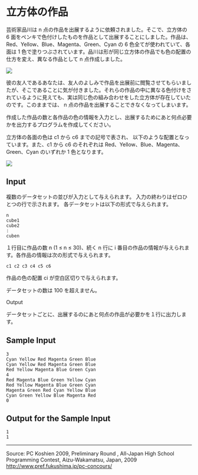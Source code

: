 # 立方体の作品

芸術家品川は n 点の作品を出展するように依頼されました。そこで、立方体の 6 面をペンキで色付けしたものを作品として出展することにしました。作品は、Red、Yellow、Blue、Magenta、Green、Cyan の 6 色全てが使われていて、各面は 1 色で塗りつぶされています。品川は形が同じ立方体の作品でも色の配置の仕方を変え、異なる作品として n 点作成しました。

![][1]

彼の友人であるあなたは、友人のよしみで作品を出展前に閲覧させてもらいましたが、そこであることに気が付きました。それらの作品の中に異なる色付けをされているように見えても、実は同じ色の組み合わせをした立方体が存在していたのです。このままでは、 n 点の作品を出展することできなくなってしまいます。

作成した作品の数と各作品の色の情報を入力とし、出展するためにあと何点必要かを出力するプログラムを作成してください。

立方体の各面の色は c1 から c6 までの記号で表され、 以下のような配置となっています。また、c1 から c6 のそれぞれは Red、Yellow、Blue、Magenta、Green、Cyan のいずれか 1 色となります。

![][2]

## Input

複数のデータセットの並びが入力として与えられます。 入力の終わりはゼロひとつの行で示されます。 各データセットは以下の形式で与えられます。

    n
    cube1
    cube2
    :
    cuben

１行目に作品の数 n (1 ≤ n ≤ 30)、続く n 行に i 番目の作品の情報が与えられます。各作品の情報は次の形式で与えられます。

    c1 c2 c3 c4 c5 c6

作品の色の配置 ci が空白区切りで与えられます。

データセットの数は 100 を超えません。

Output

データセットごとに、出展するのにあと何点の作品が必要かを１行に出力します。

## Sample Input

    3
    Cyan Yellow Red Magenta Green Blue
    Cyan Yellow Red Magenta Green Blue
    Red Yellow Magenta Blue Green Cyan
    4
    Red Magenta Blue Green Yellow Cyan
    Red Yellow Magenta Blue Green Cyan
    Magenta Green Red Cyan Yellow Blue
    Cyan Green Yellow Blue Magenta Red
    0

## Output for the Sample Input

    1
    1

* * *

Source: PC Koshien 2009, Preliminary Round , All-Japan High School Programming Contest, Aizu-Wakamatsu, Japan, 2009   
<http://www.pref.fukushima.jp/pc-concours/>

[1]: IMAGE2/shinagawa1.gif
[2]: IMAGE2/shinagawa2.gif
